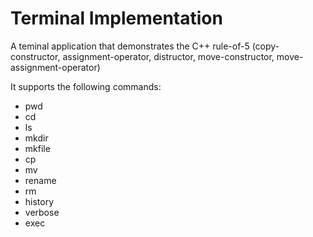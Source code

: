 # Terminal Implementation
A teminal application that demonstrates the C++ rule-of-5 (copy-constructor, assignment-operator, distructor, move-constructor, move-assignment-operator)

It supports the following commands:
* pwd
* cd
* ls
* mkdir
* mkfile
* cp
* mv
* rename
* rm
* history
* verbose
* exec
